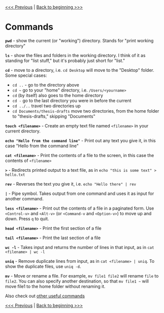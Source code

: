 [<<< Previous](11-summary.md) | [Back to beginning >>>](../README.md)

# Commands

**`pwd`** - show the current (or "working") directory. Stands for "print working directory"

**`ls`** - show the files and folders in the working directory. I think of it as standing for "list stuff," but it's probably just short for "list."

**`cd`** - move to a directory, i.e. `cd Desktop` will move to the "Desktop" folder. Some special cases:

- `cd ..` - go to the directory above
- `cd ~` go to your "home" directory, i.e. `/Users/<yourname>`
- `cd` (by itself) also goes to the home directory
- `cd -` go to the last directory you were in before the current
- `cd ../..` travel two directories up
- `cd Documents/thesis-drafts` move two directories, from the home folder to "thesis-drafts," skipping "Documents"

**`touch <filename>`** - Create an empty text file named `<filename>` in your current directory.

**`echo "Hello from the command line"`** - Print out any text you give it, in this case "Hello from the command line"

**`cat <filename>`** - Print the contents of a file to the screen, in this case the contents of `<filename>`

**`>`** - Redirects printed output to a text file, as in `echo "this is some text" > hello.txt`

**`rev`** - Reverses the text you give it, i.e. `echo "Hello there" | rev`

**`|`** - Pipe symbol. Takes output from one command and uses it as input for another command.

**`less <filename>`** - Print out the contents of a file in a paginated form. Use `<Control-v>` and `<Alt-v>` (or `<Command-v` and `<Option-v>`) to move up and down. Press `q` to quit.

**`head <filename>`** - Print the first section of a file

**`tail <filename>`** - Print the last section of a file

**`wc -l`** - Takes input and returns the number of lines in that input, as in `cat <filename> | wc -l`

**`uniq`** - Remove duplicate lines from input, as in `cat <filename> | uniq`. To show the duplicate files, use `uniq -d`.

**`mv`** - Move or rename a file. For example, `mv file1 file2` will rename `file` to `file2`. You can also specify another destination, so that `mv file1 ~` will move file1 to the home folder without renaming it.

Also check out [other useful commands](14-other-commands.md)

[<<< Previous](11-summary.md) | [Back to beginning >>>](../README.md)

